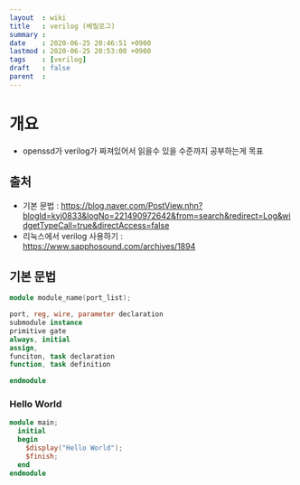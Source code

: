 ```yaml
---
layout  : wiki
title   : verilog (베릴로그)
summary : 
date    : 2020-06-25 20:46:51 +0900
lastmod : 2020-06-25 20:53:00 +0900
tags    : [verilog]
draft   : false
parent  : 
---
```


# 개요 
 * openssd가 verilog가 짜져있어서 읽을수 있을 수준까지 공부하는게 목표

## 출처
 * 기본 문법 : https://blog.naver.com/PostView.nhn?blogId=kyj0833&logNo=221490972642&from=search&redirect=Log&widgetTypeCall=true&directAccess=false
 * 리눅스에서 verilog 사용하기 : https://www.sapphosound.com/archives/1894
## 기본 문법
```verilog
module module_name(port_list);

port, reg, wire, parameter declaration
submodule instance
primitive gate
always, initial
assign,
funciton, task declaration
function, task definition

endmodule
```

### Hello World
```verilog
module main;
  initial
  begin
    $display("Hello World");
    $finish;
  end
endmodule
```
